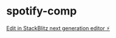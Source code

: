 # spotify-comp

[Edit in StackBlitz next generation editor ⚡️](https://stackblitz.com/~/github.com/jsscotty/spotify-comp)